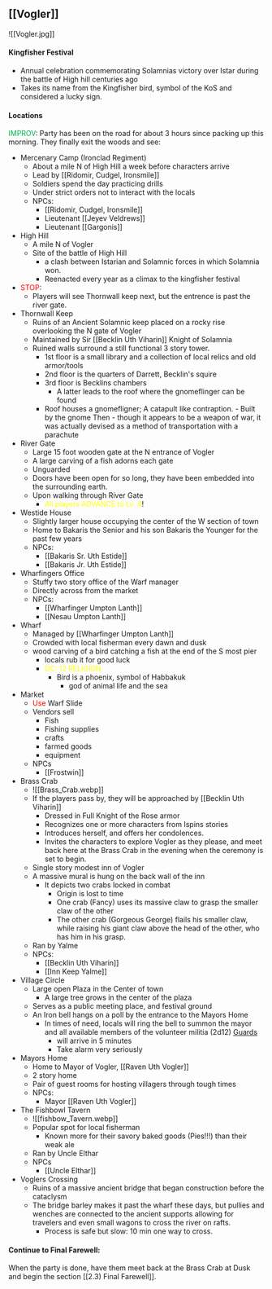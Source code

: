 ## [[Vogler]]

![[Vogler.jpg]]
#### Kingfisher Festival
- Annual celebration commemorating Solamnias victory over Istar during the battle of High hill centuries ago
- Takes its name from the Kingfisher bird, symbol of the KoS and considered a lucky sign. 
#### Locations
<span style="color:rgb(0, 176, 80)">IMPROV</span>:
Party has been on the road for about 3 hours since packing up this morning.
They finally exit the woods and see:
- Mercenary Camp (Ironclad Regiment)
	- About a mile N of High Hill a week before characters arrive
	- Lead by [[Ridomir, Cudgel, Ironsmile]] 
	- Soldiers spend the day practicing drills
	- Under strict orders not to interact with the locals
	- NPCs:
		- [[Ridomir, Cudgel, Ironsmile]] 
		- Lieutenant [[Jeyev Veldrews]] 
		- Lieutenant [[Gargonis]] 
- High Hill
	- A mile N of Vogler
	- Site of the battle of High Hill
		- a clash between Istarian and Solamnic forces in which Solamnia won.
		- Reenacted every year as a climax to the kingfisher festival
- <span style="color:rgb(255, 0, 0)">STOP</span>:
	- Players will see Thornwall keep next, but the entrence is past the river gate.
- Thornwall Keep
	- Ruins of an Ancient Solamnic keep placed on a rocky rise overlooking the N gate of Vogler
	- Maintained by Sir [[Becklin Uth Viharin]] Knight of Solamnia
	- Ruined walls surround a still functional 3 story tower. 
		- 1st floor is a small library and a collection of local relics and old armor/tools
		- 2nd floor is the quarters of Darrett, Becklin's squire
		- 3rd floor is Becklins chambers
			- A latter leads to the roof where the gnomeflinger can be found
		- Roof houses a gnomefligner; A catapult like contraption. 
				- Built by the gnome Then 
				- though it appears to be a weapon of war, it was actually devised as a method of transportation with a parachute
- River Gate
	- Large 15 foot wooden gate at the N entrance of Vogler
	- A large carving of a fish adorns each gate
	- Unguarded
	- Doors have been open for so long, they have been embedded into the surrounding earth.
	- Upon walking through River Gate
		- <span style="color:rgb(255, 255, 0)">All players ADVANCE to Lv. 4</span>!
- Westide House
	- Slightly larger house occupying the center of the W section of town
	- Home to Bakaris the Senior and his son Bakaris the Younger for the past few years 
	- NPCs:
		- [[Bakaris Sr. Uth Estide]] 
		- [[Bakaris Jr. Uth Estide]] 
- Wharfingers Office
	- Stuffy two story office of the Warf manager
	- Directly across from the market
	- NPCs:
		- [[Wharfinger Umpton Lanth]] 
		- [[Nesau Umpton Lanth]] 
- Wharf
	- Managed by [[Wharfinger Umpton Lanth]] 
	- Crowded with local fisherman every dawn and dusk
	- wood carving of a bird catching a fish at the end of the S most pier
		- locals rub it for good luck 
		- <span style="color:rgb(255, 255, 0)">DC: 12 RELIGION</span> 
			- Bird is a phoenix, symbol of Habbakuk
				- god of animal life and the sea
- Market
	- <span style="color:rgb(255, 0, 0)">Use</span> Warf Slide
	- Vendors sell
		- Fish
		- Fishing supplies
		- crafts
		- farmed goods
		- equipment
	- NPCs
		- [[Frostwin]] 
- Brass Crab
	- ![[Brass_Crab.webp]]
	- If the players pass by, they will be approached by [[Becklin Uth Viharin]] 
		- Dressed in Full Knight of the Rose armor
		- Recognizes one or more characters from Ispins stories
		- Introduces herself, and offers her condolences.
		- Invites the characters to explore Vogler as they please, and meet back here at the Brass Crab in the evening when the ceremony is set to begin. 
	- Single story modest inn of Vogler
	- A massive mural is hung on the back wall of the inn
		- It depicts two crabs locked in combat
			- Origin is lost to time
			- One crab (Fancy) uses its massive claw to grasp the smaller claw of the other
			- The other crab (Gorgeous George) flails his smaller claw, while raising his giant claw above the head of the other, who has him in his grasp. 
	- Ran by Yalme
	- NPCs:
		- [[Becklin Uth Viharin]] 
		- [[Inn Keep Yalme]] 
- Village Circle
	- Large open Plaza in the Center of town
		- A large tree grows in the center of the plaza
	- Serves as a public meeting place, and festival ground
	- An Iron bell hangs on a poll by the entrance to the Mayors Home
		- In times of need, locals will ring the bell to summon the mayor and all available members of the volunteer militia (2d12) [Guards](https://www.dndbeyond.com/monsters/16915-guard?srsltid=AfmBOopM3cQeIw0LEnY7lg-vy2dN9xF-5kjOk2VDIVAx6OWjIpJexEA_) 
			- will arrive in 5 minutes
			- Take alarm very seriously 
- Mayors Home
	- Home to Mayor of Vogler, [[Raven Uth Vogler]] 
	- 2 story home
	- Pair of guest rooms for hosting villagers through tough times
	- NPCs:
		- Mayor [[Raven Uth Vogler]]
- The Fishbowl Tavern
	- ![[fishbow_Tavern.webp]]
	- Popular spot for local fisherman
		- Known more for their savory baked goods (Pies!!!) than their weak ale
	- Ran by Uncle Elthar
	- NPCs
		- [[Uncle Elthar]] 
- Voglers Crossing
	- Ruins of a massive ancient bridge that began construction before the cataclysm
	- The bridge barley makes it past the wharf these days, but pullies and wenches are connected to the ancient supports allowing for travelers and even small wagons to cross the river on rafts. 
		- Process is safe but slow: 10 min one way to cross. 

#### Continue to Final Farewell:
When the party is done, have them meet back at the Brass Crab at Dusk and begin the section [[2.3) Final Farewell]]. 